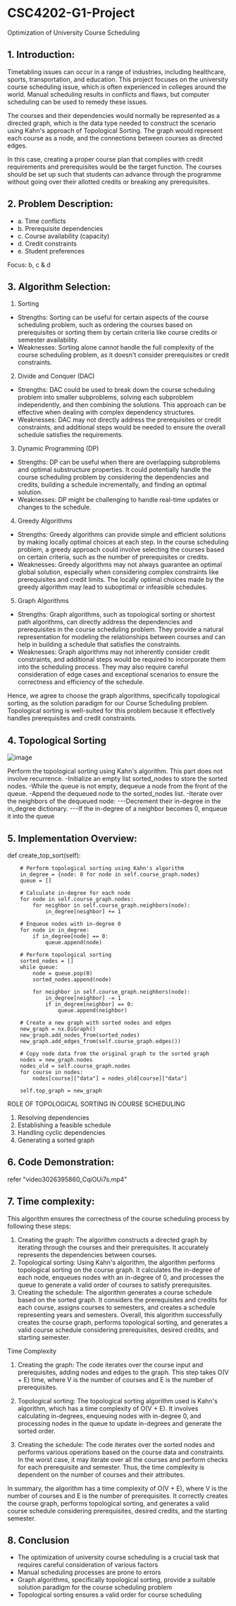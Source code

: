 # CSC4202-G1-Project

Optimization of University Course Scheduling

## 1. Introduction:
Timetabling issues can occur in a range of industries, including healthcare, sports, transportation, and education. This project focuses on the university course scheduling issue, which is often experienced in colleges around the world. Manual scheduling results in conflicts and flaws, but computer scheduling can be used to remedy these issues. 

The courses and their dependencies would normally be represented as a directed graph, which is the data type needed to construct the scenario using Kahn's approach of Topological Sorting. The graph would represent each course as a node, and the connections between courses as directed edges.

In this case, creating a proper course plan that complies with credit requirements and prerequisites would be the target function. The courses should be set up such that students can advance through the programme without going over their allotted credits or breaking any prerequisites.


## 2. Problem Description: 

- a. Time conflicts
- b. Prerequisite dependencies
- c. Course availability (capacity)
- d. Credit constraints 
- e. Student preferences

Focus: b, c & d

## 3. Algorithm Selection: 
  1. Sorting 
- Strengths: Sorting can be useful for certain aspects of the course scheduling problem, such as ordering the courses based on prerequisites or sorting them by certain criteria like course credits or semester availability.
- Weaknesses: Sorting alone cannot handle the full complexity of the course scheduling problem, as it doesn't consider prerequisites or credit constraints. 


 2. Divide and Conquer (DAC)
- Strengths: DAC could be used to break down the course scheduling problem into smaller subproblems, solving each subproblem independently, and then combining the solutions. This approach can be effective when dealing with complex dependency structures.
- Weaknesses: DAC may not directly address the prerequisites or credit constraints, and additional steps would be needed to ensure the overall schedule satisfies the requirements. 


 3. Dynamic Programming (DP)
- Strengths: DP can be useful when there are overlapping subproblems and optimal substructure properties. It could potentially handle the course scheduling problem by considering the dependencies and credits, building a schedule incrementally, and finding an optimal solution.
- Weaknesses: DP might be challenging to handle real-time updates or changes to the schedule.


 4. Greedy Algorithms
- Strengths: Greedy algorithms can provide simple and efficient solutions by making locally optimal choices at each step. In the course scheduling problem, a greedy approach could involve selecting the courses based on certain criteria, such as the number of prerequisites or credits.
- Weaknesses: Greedy algorithms may not always guarantee an optimal global solution, especially when considering complex constraints like prerequisites and credit limits. The locally optimal choices made by the greedy algorithm may lead to suboptimal or infeasible schedules.


 5.  Graph Algorithms
- Strengths: Graph algorithms, such as topological sorting or shortest path algorithms, can directly address the dependencies and prerequisites in the course scheduling problem. They provide a natural representation for modeling the relationships between courses and can help in building a schedule that satisfies the constraints.
- Weaknesses: Graph algorithms may not inherently consider credit constraints, and additional steps would be required to incorporate them into the scheduling process. They may also require careful consideration of edge cases and exceptional scenarios to ensure the correctness and efficiency of the schedule.

Hence, we agree to choose the graph algorithms, specifically topological sorting, as the solution paradigm for our Course Scheduling problem. Topological sorting is well-suited for this problem because it effectively handles prerequisites and credit constraints.




## 4. Topological Sorting 

![image](https://github.com/Ramesh260402/CSC4202-G1-ProjectReport/assets/86455045/7938d0dc-1f4e-407f-93c7-60114f7735bc)

Perform the topological sorting using Kahn's algorithm. This part does not involve recurrence.
-Initialize an empty list sorted_nodes to store the sorted nodes.
-While the queue is not empty, dequeue a node from the front of the queue.
-Append the dequeued node to the sorted_nodes list.
-Iterate over the neighbors of the dequeued node:
---Decrement their in-degree in the in_degree dictionary.
---If the in-degree of a neighbor becomes 0, enqueue it into the queue


## 5. Implementation Overview: 


def create_top_sort(self):

        # Perform topological sorting using Kahn's algorithm
        in_degree = {node: 0 for node in self.course_graph.nodes}
        queue = []

        # Calculate in-degree for each node
        for node in self.course_graph.nodes:
            for neighbor in self.course_graph.neighbors(node):
                in_degree[neighbor] += 1

        # Enqueue nodes with in-degree 0
        for node in in_degree:
            if in_degree[node] == 0:
                queue.append(node)

        # Perform topological sorting
        sorted_nodes = []
        while queue:
            node = queue.pop(0)
            sorted_nodes.append(node)

            for neighbor in self.course_graph.neighbors(node):
                in_degree[neighbor] -= 1
                if in_degree[neighbor] == 0:
                    queue.append(neighbor)

        # Create a new graph with sorted nodes and edges
        new_graph = nx.DiGraph()
        new_graph.add_nodes_from(sorted_nodes)
        new_graph.add_edges_from(self.course_graph.edges())

        # Copy node data from the original graph to the sorted graph
        nodes = new_graph.nodes
        nodes_old = self.course_graph.nodes
        for course in nodes:
            nodes[course]["data"] = nodes_old[course]["data"]

        self.top_graph = new_graph


ROLE OF TOPOLOGICAL SORTING IN COURSE SCHEDULING
1. Resolving dependencies
2. Establishing a feasible schedule
3. Handling cyclic dependencies
4. Generating a sorted graph


## 6. Code Demonstration: 

refer "video3026395860_CqiOUi7s.mp4"

## 7. Time complexity:

This algorithm ensures the correctness of the course scheduling process by following these steps:
1.	Creating the graph: The algorithm constructs a directed graph by iterating through the courses and their prerequisites. It accurately represents the dependencies between courses.
2.	Topological sorting: Using Kahn's algorithm, the algorithm performs topological sorting on the course graph. It calculates the in-degree of each node, enqueues nodes with an in-degree of 0, and processes the queue to generate a valid order of courses to satisfy prerequisites.
3.	Creating the schedule: The algorithm generates a course schedule based on the sorted graph. It considers the prerequisites and credits for each course, assigns courses to semesters, and creates a schedule representing years and semesters.
Overall, this algorithm successfully creates the course graph, performs topological sorting, and generates a valid course schedule considering prerequisites, desired credits, and starting semester.

Time Complexity

1. Creating the graph: The code iterates over the course input and prerequisites, adding nodes and edges to the graph. This step takes O(V + E) time, where V is the number of courses and E is the number of prerequisites.

2. Topological sorting: The topological sorting algorithm used is Kahn's algorithm, which has a time complexity of O(V + E). It involves calculating in-degrees, enqueuing nodes with in-degree 0, and processing nodes in the queue to update in-degrees and generate the sorted order.

3. Creating the schedule: The code iterates over the sorted nodes and performs various operations based on the course data and constraints. In the worst case, it may iterate over all the courses and perform checks for each prerequisite and semester. Thus, the time complexity is dependent on the number of courses and their attributes.

In summary, the algorithm has a time complexity of O(V + E), where V is the number of courses and E is the number of prerequisites. It correctly creates the course graph, performs topological sorting, and generates a valid course schedule considering prerequisites, desired credits, and the starting semester.

## 8. Conclusion 
- The optimization of university course scheduling is a crucial task that requires careful consideration of various factors 
- Manual scheduling processes are prone to errors 
- Graph algorithms, specifically topological sorting, provide a suitable solution paradigm for the course scheduling problem
- Topological sorting ensures a valid order for course scheduling
